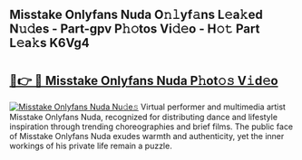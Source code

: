 ## Misstake Onlyfans Nuda O𝚗𝚕yf𝚊ns L𝚎a𝚔ed N𝚞𝚍es - Part-gpv P𝚑𝚘tos Vi𝚍𝚎o - H𝚘𝚝 Part L𝚎a𝚔s K6Vg4

# <h2><a href="http://kf4104.oniu.top/?m=Misstake+Onlyfans+Nuda">🔗👉 🔴 Misstake Onlyfans Nuda P𝚑ot𝚘𝚜 V𝚒d𝚎o</a></h2>

[![Misstake Onlyfans Nuda Nu𝚍e𝚜](https://i.imgur.com/0qMVB7G.gif)](http://kf4104.oniu.top/?m=Misstake+Onlyfans+Nuda)
Virtual performer and multimedia artist Misstake Onlyfans Nuda, recognized for distributing dance and lifestyle inspiration through trending choreographies and brief films. The public face of Misstake Onlyfans Nuda exudes warmth and authenticity, yet the inner workings of his private life remain a puzzle.  
